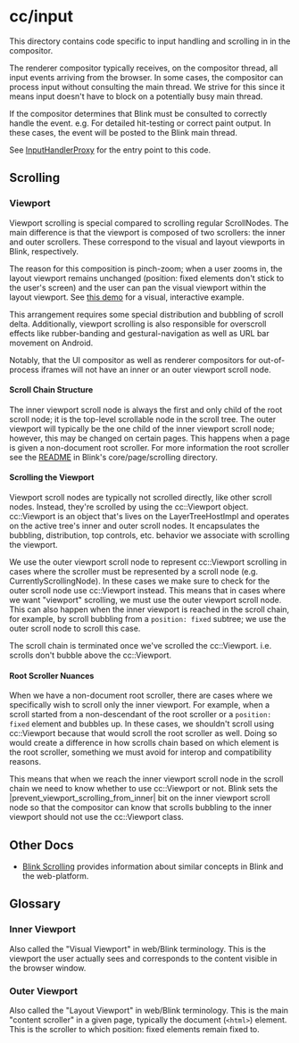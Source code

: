 # cc/input

This directory contains code specific to input handling and scrolling in in the
compositor.

The renderer compositor typically receives, on the compositor thread, all input
events arriving from the browser. In some cases, the compositor can process
input without consulting the main thread. We strive for this since it means
input doesn't have to block on a potentially busy main thread.

If the compositor determines that Blink must be consulted to correctly handle
the event. e.g. For detailed hit-testing or correct paint output. In these
cases, the event will be posted to the Blink main thread.

See [InputHandlerProxy](../../ui/events/blink/input_handler_proxy.cc) for the
entry point to this code.

## Scrolling

### Viewport

Viewport scrolling is special compared to scrolling regular ScrollNodes. The
main difference is that the viewport is composed of two scrollers: the inner
and outer scrollers. These correspond to the visual and layout viewports in
Blink, respectively.

The reason for this composition is pinch-zoom; when a user zooms in, the layout
viewport remains unchanged (position: fixed elements don't stick to the user's
screen) and the user can pan the visual viewport within the layout viewport.
See [this demo](http://bokand.github.io/viewport/index.html) for a visual,
interactive example.

This arrangement requires some special distribution and bubbling of
scroll delta. Additionally, viewport scrolling is also responsible for
overscroll effects like rubber-banding and gestural-navigation as well as URL
bar movement on Android.

Notably, that the UI compositor as well as renderer compositors for
out-of-process iframes will not have an inner or an outer viewport scroll node.

#### Scroll Chain Structure

The inner viewport scroll node is always the first and only child of the root
scroll node; it is the top-level scrollable node in the scroll tree.  The outer
viewport will typically be the one child of the inner viewport scroll node;
however, this may be changed on certain pages. This happens when a page is
given a non-document root scroller. For more information the root
scroller see the
[README](../../third_party/blink/renderer/core/page/scrolling/README.md) in
Blink's core/page/scrolling directory.

#### Scrolling the Viewport

Viewport scroll nodes are typically not scrolled directly, like other scroll
nodes. Instead, they're scrolled by using the cc::Viewport object. cc::Viewport
is an object that's lives on the LayerTreeHostImpl and operates on the active
tree's inner and outer scroll nodes. It encapsulates the bubbling,
distribution, top controls, etc. behavior we associate with scrolling the
viewport.

We use the outer viewport scroll node to represent cc::Viewport scrolling in
cases where the scroller must be represented by a scroll node (e.g.
CurrentlyScrollingNode). In these cases we make sure to check for the outer
scroll node use cc::Viewport instead. This means that in cases where we want
"viewport" scrolling, we must use the outer viewport scroll node. This can also
happen when the inner viewport is reached in the scroll chain, for example, by
scroll bubbling from a `position: fixed` subtree; we use the outer scroll node
to scroll this case.

The scroll chain is terminated once we've scrolled the cc::Viewport. i.e.
scrolls don't bubble above the cc::Viewport.

#### Root Scroller Nuances

When we have a non-document root scroller, there are cases where we
specifically wish to scroll only the inner viewport.  For example, when a
scroll started from a non-descendant of the root scroller or a `position:
fixed` element and bubbles up. In these cases, we shouldn't scroll using
cc::Viewport because that would scroll the root scroller as well. Doing so
would create a difference in how scrolls chain based on which element is the
root scroller, something we must avoid for interop and compatibility reasons.

This means that when we reach the inner viewport scroll node in the scroll
chain we need to know whether to use cc::Viewport or not. Blink sets the
|prevent\_viewport\_scrolling\_from\_inner| bit on the inner viewport scroll
node so that the compositor can know that scrolls bubbling to the inner
viewport should not use the cc::Viewport class.

## Other Docs

* [Blink Scrolling](../../third_party/blink/renderer/core/page/scrolling/README.md)
  provides information about similar concepts in Blink and the web-platform.

## Glossary

### Inner Viewport

Also called the "Visual Viewport" in web/Blink terminology. This is the
viewport the user actually sees and corresponds to the content visible in the
browser window.

### Outer Viewport

Also called the "Layout Viewport" in web/Blink terminology. This is the main
"content scroller" in a given page, typically the document (`<html>`) element.
This is the scroller to which position: fixed elements remain fixed to.
